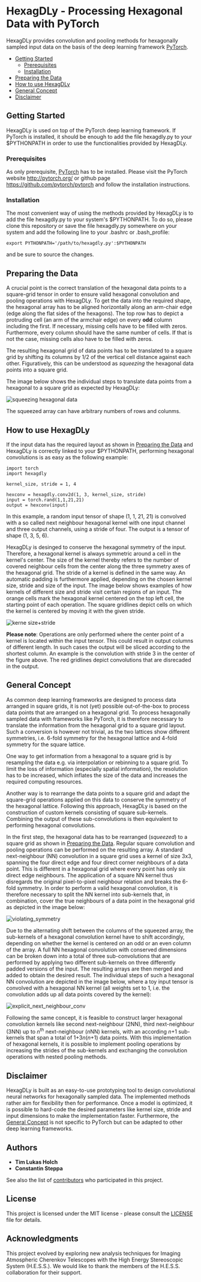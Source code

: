 # HexagDLy - Processing Hexagonal Data with PyTorch

HexagDLy provides convolution and pooling methods for hexagonally sampled input data on the basis of the deep learning framework [PyTorch](https://github.com/pytorch/pytorch).

- [Getting Started](#getting-started)
   - [Prerequisites](#prerequisites)
   - [Installation](#installation)
- [Preparing the Data](#preparing-the-data)
- [How to use HexagDLy](#how-to-use-hexagdly)
- [General Concept](#general-concept)
- [Disclaimer](#disclaimer)


## Getting Started

HexagDLy is used on top of the PyTorch deep learning framework. If PyTorch is installed, it should be enough to add the file hexagdly.py to your $PYTHONPATH in order to use the functionalities provided by HexagDLy.

### Prerequisites

As only prerequisite, [PyTorch](https://github.com/pytorch/pytorch) has to be installed. Please visit the PyTorch website http://pytorch.org/ or github page https://github.com/pytorch/pytorch and follow the installation instructions.


### Installation

The most convenient way of using the methods provided by HexagDLy is to add the file hexagdly.py to your system's $PYTHONPATH. To do so, please clone this repository or save the file hexagdly.py somewhere on your system and add the following line to your .bashrc or .bash_profile:

```
export PYTHONPATH='/path/to/hexagdly.py':$PYTHONPATH
```

and be sure to source the changes.


## Preparing the Data

A crucial point is the correct translation of the hexagonal data points to a square-grid tensor in order to ensure valid hexagonal convolution and pooling operations with HexagDLy. To get the data into the required shape, the hexagonal array has to be aligned horizontally along an arm-chair edge (edge along the flat sides of the hexagons). The top row has to depict a protruding cell (an arm of the armchair edge) on every **odd** column including the first. 
If necessary, missing cells have to be filled with zeros.
Furthermore, every column should have the same number of cells. If that is not the case, missing cells also have to be filled with zeros.

The resulting hexagonal grid of data points has to be translated to a square grid by shifting its columns by 1/2 of the vertical cell distance against each other. Figuratively, this can be understood as *squeezing* the hexagonal data points into a square grid.

The image below shows the individual steps to translate data points from a hexagonal to a square grid as expected by HexagDLy:

![squeezing hexagonal data](figures/squeezing_hex_data.png "Individual steps to squeeze the data into the required shape.")

The squeezed array can have arbitrary numbers of rows and colunms.


## How to use HexagDLy

If the input data has the required layout as shown in [Preparing the Data](#preparing-the-data) and HexagDLy is correctly linked to your $PYTHONPATH, performing hexagonal convolutions is as easy as the following example:

```
import torch
import hexagdly

kernel_size, stride = 1, 4

hexconv = hexagdly.conv2d(1, 3, kernel_size, stride)
input = torch.rand(1,1,21,21)
output = hexconv(input)
```

In this example, a random input tensor of shape (1, 1, 21, 21) is convolved with a so called next neighbour hexagonal kernel with one input channel and three output channels, using a stride of four. The output is a tensor of shape (1, 3, 5, 6). 

HexagDLy is desinged to conserve the hexagonal symmetry of the input. Therefore, a hexagonal kernel is always symmetric around a cell in the kernel's center. The size of the kernel thereby refers to the number of covered neighbour cells from the center along the three symmetry axes of the hexagonal grid.
The stride of a kernel is defined in the same way. 
An automatic padding is furthermore applied, depending on the chosen kernel size, stride and size of the input. 
The image below shows examples of how kernels of different size and stride visit certain regions of an input. The orange cells mark the hexagonal kernel centered on the top left cell, the starting point of each operation. The square gridlines depict cells on which the kernel is centered by moving it with the given stride.

![kerne size+stride](figures/kernel_size+stride.png "Examples of different kernels of different size and strides.")

**Please note**: Operations are only performed where the center point of a kernel is located within the input tensor. This could result in output columns of different length. In such cases the output will be sliced according to the shortest column. An example is the convolution with stride 3 in the center of the figure above. The red gridlines depict convolutions that are disrecaded in the output.



## General Concept 

As common deep learning frameworks are designed to process data arranged in square grids, it is not (yet) possible out-of-the-box to process data points that are arranged on a hexagonal grid.
To process hexagonally sampled data with frameworks like PyTorch, it is therefore necessary to translate the information from the hexagonal grid to a square grid layout.
Such a conversion is however not trivial, as the two lattices show different symmetries, i.e. 6-fold symmetry for the hexagonal lattice and 4-fold symmetry for the square lattice.

One way to get information from a hexagonal to a square grid is by resampling the data e.g. via interpolation or rebinning to a square grid. To limit the loss of information (especially spatial information), the resolution has to be increased, which inflates the size of the data and increases the required computing resources.

Another way is to rearrange the data points to a square grid and adapt the square-grid operations applied on this data to conserve the symmetry of the hexagonal lattice. 
Following this approach, HexagDLy is based on the construction of custom kernels consisting of square sub-kernels.
Combining the output of these sub-convolutions is then equivalent to performing hexagonal convolutions.

In the first step, the hexagonal data has to be rearranged (*squeezed*) to a square grid as shown in [Preparing the Data](#preparing-the-data). Regular square convolution and pooling operations can be performed on the resulting array.
A standard next-neighbour (NN) convolution in a square grid uses a kernel of size 3x3, spanning the four direct edge and four direct corner neighbours of a data point. This is different in a hexagonal grid where every point has only six direct edge neighbours. 
The application of a square NN kernel thus disregards the original pixel-to-pixel neighbour relation and breaks the 6-fold symmetry. In order to perform a valid hexagonal convolution, it is therefore necessary to split the NN kernel into sub-kernels that, in combination, cover the true neighbours of a data point in the hexagonal grid as depicted in the image below:

![violating_symmetry](figures/violating_symmetry.png "Squeezing hexagonal data in a square grid and applying square convolution kernels disregards the symmetry of the hexagonal lattice. A valid hexagonal convolution can be performed by combining custom sub-kernels.")

Due to the alternating shift between the columns of the squeezed array, the sub-kernels of a hexagonal convolution kernel have to shift accordingly, depending on whether the kernel is centered on an odd or an even column of the array. 
A full NN hexagonal convolution with conserved dimensions can be broken down into a total of three sub-convolutions that are performed by applying two different sub-kernels on three differently padded versions of the input. The resulting arrays are then merged and added to obtain the desired result.
The individual steps of such a hexagonal NN convolution are depicted in the image below, where a toy input tensor is convolved with a hexagonal NN kernel (all weights set to 1, i.e. the convolution adds up all data points covered by the kernel):

![explicit_next_neighbour_conv](figures/explicit_next_neighbour_conv.png "Schematic description of the individual sub-onvolutions  and combination of the individual outputs to perform a full hexagonal NN convolution as provided by HexagDLy.")

Following the same concept, it is feasible to construct larger hexagonal convolution kernels like second next-neighbour (2NN), third next-neighbour (3NN) up to *n*<sup>th</sup> next-neighbour (*n*NN) kernels, with an according *n*+1 sub-kernels that span a total of 1+3*n*(*n*+1) data points.
With this implementation of hexagonal kernels, it is possible to implement pooling operations by increasing the strides of the sub-kernels and exchanging the convolution operations with nested pooling methods.


## Disclaimer

HexagDLy is built as an easy-to-use prototyping tool to design convolutional neural networks for hexagonally sampled data. The implemented methods rather aim for flexibility then for performance.
Once a model is optimized, it is possible to hard-code the desired parameters like kernel size, stride and input dimensions to make the implementation faster.
Furthermore, the [General Concept](#general-concept) is not specific to PyTorch but can be adapted to other deep learning frameworks.


## Authors

* **Tim Lukas Holch**
* **Constantin Steppa**

See also the list of [contributors](https://github.com/ai4iacts/hexagdly/contributors) who participated in this project.


## License

This project is licensed under the MIT license - please consult the [LICENSE](LICENSE) file for details.


## Acknowledgments

This project evolved by exploring new analysis techniques for Imaging Atmospheric Cherenkov Telescopes with the High Energy Stereoscopic System (H.E.S.S.). We would like to thank the members of the H.E.S.S. collaboration for their support.


